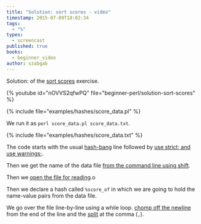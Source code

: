 ```yaml
---
title: "Solution: sort scores - video"
timestamp: 2015-07-09T18:02:34
tags:
  - "%"
types:
  - screencast
published: true
books:
  - beginner_video
author: szabgab
---
```



Solution: of the [sort scores](/beginner-perl-maven-exercise-sort-scores) exercise.


{% youtube id="nOVVS2qfwPQ" file="beginner-perl/solution-sort-scores" %}

{% include file="examples/hashes/score_data.pl" %}

We run it as `perl score_data.pl score_data.txt`.

{% include file="examples/hashes/score_data.txt" %}

The code starts with the usual [hash-bang](/hashbang) line followed by
[use strict; and use warnings;](/always-use-strict-and-use-warnings).

Then we get the name of the data file [from the command line using shift](/argv-in-perl).

Then we [open the file for reading](/open-and-read-from-files).o

Then we declare a hash called `%score_of` in which we are going to hold the name-value pairs
from the data file.

We go over the file line-by-line using a while loop. [chomp off the newline](/chomp) from the end of the line
and the [split](/perl-split) at the comma (`,`).


